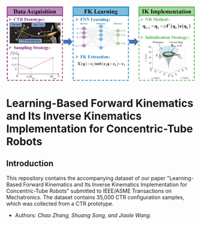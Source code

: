 <img src="assets/paper_framework.png">

# Learning-Based Forward Kinematics and Its Inverse Kinematics Implementation for Concentric-Tube Robots

## Introduction
This repository contains the accompanying dataset of our paper "Learning-Based Forward Kinematics and Its Inverse Kinematics Implementation for Concentric-Tube Robots" submitted to IEEE/ASME Transactions on Mechatronics.
The dataset contains 35,000 CTR configuration samples, which was collected from a CTR prototype.

* Authors: *Chao Zhang, Shuang Song, and Jiaole Wang.*
